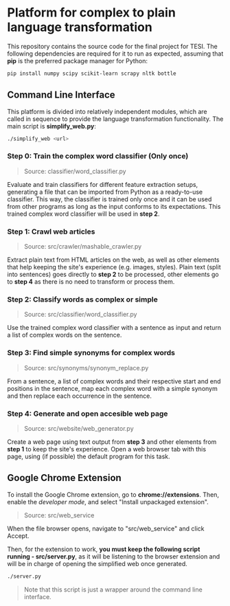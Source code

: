 # Platform for complex to plain language transformation

This repository contains the source code for the final project for TESI. The following dependencies are required for it to run as expected, assuming that **pip** is the preferred package manager for Python:

```bash
pip install numpy scipy scikit-learn scrapy nltk bottle
```

## Command Line Interface

This platform is divided into relatively independent modules, which are called in sequence to provide the language transformation functionality. The main script is **simplify\_web.py**:

```bash
./simplify_web <url>
```

### Step 0: Train the complex word classifier (Only once)

> Source: classifier/word\_classifier.py

Evaluate and train classifiers for different feature extraction setups, generating a file that can be imported from Python as a ready-to-use classifier. This way, the classifier is trained only once and it can be used from other programs as long as the input conforms to its expectations. This trained complex word classifier will be used in **step 2**.

### Step 1: Crawl web articles

> Source: src/crawler/mashable\_crawler.py

Extract plain text from HTML articles on the web, as well as other elements that help keeping the site's experience (e.g. images, styles). Plain text (split into sentences) goes directly to **step 2** to be processed, other elements go to **step 4** as there is no need to transform or process them.

### Step 2: Classify words as complex or simple

> Source: src/classifier/word\_classifier.py

Use the trained complex word classifier with a sentence as input and return a list of complex words on the sentence.

### Step 3: Find simple synonyms for complex words

> Source: src/synonyms/synonym\_replace.py

From a sentence, a list of complex words and their respective start and end positions in the sentence, map each complex word with a simple synonym and then replace each occurrence in the sentence.

### Step 4: Generate and open accesible web page

> Source: src/website/web\_generator.py

Create a web page using text output from **step 3** and other elements from **step 1** to keep the site's experience. Open a web browser tab with this page, using (if possible) the default program for this task.

## Google Chrome Extension

To install the Google Chrome extension, go to **chrome://extensions**. Then, enable the _developer mode_, and select "Install unpackaged extension".

> Source: src/web\_service

When the file browser opens, navigate to "src/web\_service" and click Accept.

Then, for the extension to work, **you must keep the following script running - src/server.py**, as it will be listening to the browser extension and will be in charge of opening the simplified web once generated.

```bash
./server.py
```

> Note that this script is just a wrapper around the command line interface.